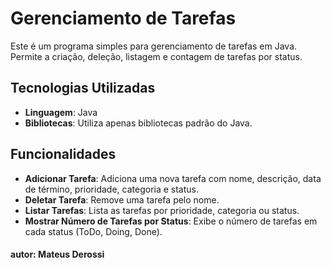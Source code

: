 # Gerenciamento de Tarefas

Este é um programa simples para gerenciamento de tarefas em Java. Permite a criação, deleção, listagem e contagem de tarefas por status.

## Tecnologias Utilizadas

- **Linguagem**: Java
- **Bibliotecas**: Utiliza apenas bibliotecas padrão do Java.

## Funcionalidades

- **Adicionar Tarefa**: Adiciona uma nova tarefa com nome, descrição, data de término, prioridade, categoria e status.
- **Deletar Tarefa**: Remove uma tarefa pelo nome.
- **Listar Tarefas**: Lista as tarefas por prioridade, categoria ou status.
- **Mostrar Número de Tarefas por Status**: Exibe o número de tarefas em cada status (ToDo, Doing, Done).

#### autor:  Mateus Derossi
